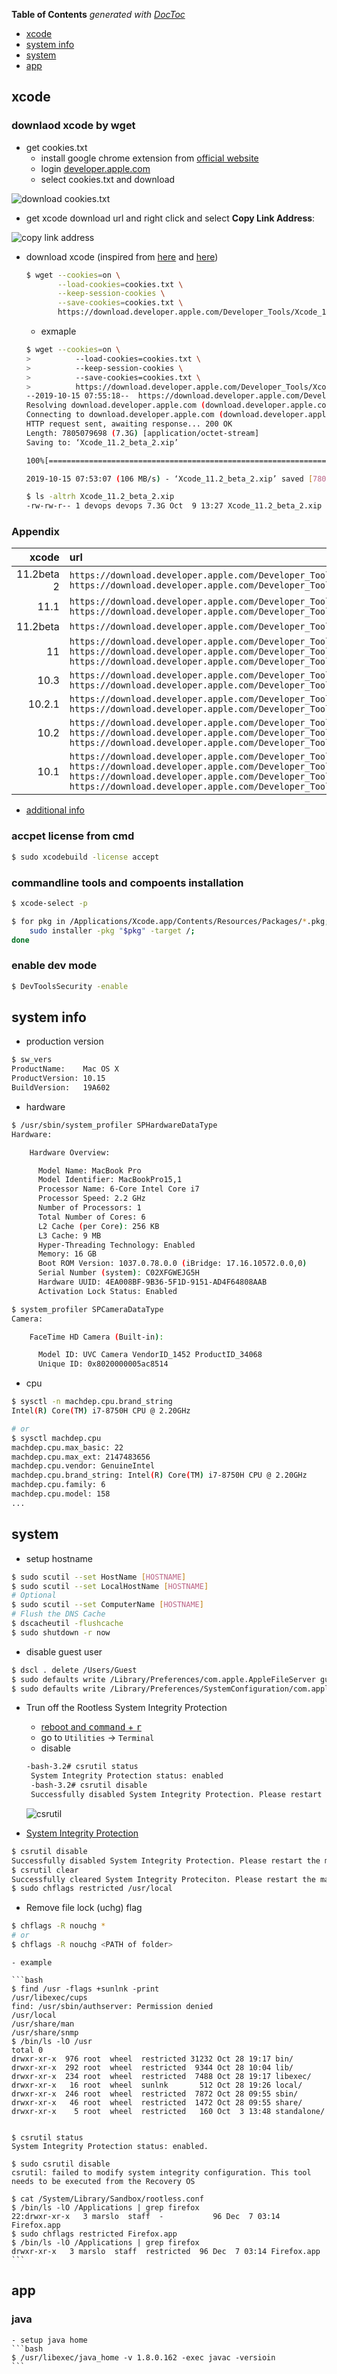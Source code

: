 <!-- START doctoc generated TOC please keep comment here to allow auto update -->
<!-- DON'T EDIT THIS SECTION, INSTEAD RE-RUN doctoc TO UPDATE -->
**Table of Contents**  *generated with [DocToc](https://github.com/thlorenz/doctoc)*

- [xcode](#xcode)
- [system info](#system-info)
- [system](#system)
- [app](#app)

<!-- END doctoc generated TOC please keep comment here to allow auto update -->

## xcode
### downlaod xcode by wget
* get cookies.txt
    * install google chrome extension from [official website](https://chrome.google.com/webstore/detail/cookiestxt/njabckikapfpffapmjgojcnbfjonfjfg?hl=en)
    * login [developer.apple.com](https://developer.apple.com/download/more/)
    * select cookies.txt and download

![download cookies.txt](../screenshot/cookies.txt-1.png)

* get xcode download url and right click and select **Copy Link Address**:

![copy link address](../screenshot/cookies.txt-2.png)

* download xcode (inspired from [here](https://stackoverflow.com/a/4089758/2940319) and [here](https://stackoverflow.com/a/46020878/2940319))
    ```bash
    $ wget --cookies=on \
           --load-cookies=cookies.txt \
           --keep-session-cookies \
           --save-cookies=cookies.txt \
           https://download.developer.apple.com/Developer_Tools/Xcode_11.2_beta_2/Xcode_11.2_beta_2.xip
    ```
    * exmaple
    ```bash
    $ wget --cookies=on \
    >          --load-cookies=cookies.txt \
    >          --keep-session-cookies \
    >          --save-cookies=cookies.txt \
    >          https://download.developer.apple.com/Developer_Tools/Xcode_11.2_beta_2/Xcode_11.2_beta_2.xip
    --2019-10-15 07:55:18--  https://download.developer.apple.com/Developer_Tools/Xcode_11.2_beta_2/Xcode_11.2_beta_2.xip
    Resolving download.developer.apple.com (download.developer.apple.com)... 17.253.17.207, 17.253.17.211
    Connecting to download.developer.apple.com (download.developer.apple.com)|17.253.17.207|:443... connected.
    HTTP request sent, awaiting response... 200 OK
    Length: 7805079698 (7.3G) [application/octet-stream]
    Saving to: ‘Xcode_11.2_beta_2.xip’

    100%[===========================================================================================================>] 7,805,079,698  112MB/s   in 70s

    2019-10-15 07:53:07 (106 MB/s) - ‘Xcode_11.2_beta_2.xip’ saved [7805079698/7805079698]

    $ ls -altrh Xcode_11.2_beta_2.xip
    -rw-rw-r-- 1 devops devops 7.3G Oct  9 13:27 Xcode_11.2_beta_2.xip
    ```

### Appendix

|      xcode | url                                                                                                                                                                                                                                                                                                                                                                                                                                                                                                                                                      |
|-----------:|:---------------------------------------------------------------------------------------------------------------------------------------------------------------------------------------------------------------------------------------------------------------------------------------------------------------------------------------------------------------------------------------------------------------------------------------------------------------------------------------------------------------------------------------------------------|
| 11.2beta 2 | `https://download.developer.apple.com/Developer_Tools/Xcode_11.2_beta_2/Xcode_11.2_beta_2.xip` <br> `https://download.developer.apple.com/Developer_Tools/Command_Line_Tools_for_Xcode_11.2_beta_2/Command_Line_Tools_for_Xcode_11.2_beta_2.dmg`                                                                                                                                                                                                                                                                                                 |
|       11.1 | `https://download.developer.apple.com/Developer_Tools/Xcode_11.1/Xcode_11.1.xip` <br> `https://download.developer.apple.com/Developer_Tools/Command_Line_Tools_for_Xcode_11.2_beta/Command_Line_Tools_for_Xcode_11.2_beta.dmg`                                                                                                                                                                                                                                                                                                                   |
|   11.2beta | `https://download.developer.apple.com/Developer_Tools/Xcode_11.2_beta/Xcode_11.2_beta.xip`                                                                                                                                                                                                                                                                                                                                                                                                                                                           |
|         11 | `https://download.developer.apple.com/Developer_Tools/Xcode_11/Xcode_11.xip` <br> `https://download.developer.apple.com/Developer_Tools/Command_Line_Tools_for_Xcode_11/Command_Line_Tools_for_Xcode_11.dmg` <br> `https://download.developer.apple.com/Developer_Tools/Additional_Tools_for_Xcode_11/Additional_Tools_for_Xcode_11.dmg`                                                                                                                                                                                                     |
|       10.3 | `https://download.developer.apple.com/Developer_Tools/Xcode_10.3/Xcode_10.3.xip`<br> `https://download.developer.apple.com/Developer_Tools/Command_Line_Tools_macOS_10.14_for_Xcode_10.3/Command_Line_Tools_macOS_10.14_for_Xcode_10.3.dmg`                                                                                                                                                                                                                                                                                                      |
|     10.2.1 | `https://download.developer.apple.com/Developer_Tools/Xcode_10.2.1/Xcode_10.2.1.xip`<br> `https://download.developer.apple.com/Developer_Tools/Command_Line_Tools_macOS_10.14_for_Xcode_10.2.1.dmg/Command_Line_Tools_macOS_10.14_for_Xcode_10.2.1.dmg`                                                                                                                                                                                                                                                                                          |
|       10.2 | `https://download.developer.apple.com/Developer_Tools/Xcode_10.2/Xcode_10.2.xip`<br> `https://download.developer.apple.com/Developer_Tools/Command_Line_Tools_macOS_10.14_for_Xcode_10.2/Command_Line_Tools_macOS_10.14_for_Xcode_10.2.dmg`   <br> `https://download.developer.apple.com/Developer_Tools/Xcode_10.2/Xcode_10.2.xip`                                                                                                                                                                                                          |
|       10.1 | `https://download.developer.apple.com/Developer_Tools/Xcode_10.1/Xcode_10.1.xip` <br> `https://download.developer.apple.com/Developer_Tools/Additional_Tools_for_Xcode_10.1/Additional_Tools_for_Xcode_10.1.dmg` <br> `https://download.developer.apple.com/Developer_Tools/Command_Line_Tools_macOS_10.14_for_Xcode_10.1/Command_Line_Tools_macOS_10.14_for_Xcode_10.1.dmg` <br> `https://download.developer.apple.com/Developer_Tools/Command_Line_Tools_macOS_10.13_for_Xcode_10.1/Command_Line_Tools_macOS_10.13_for_Xcode_10.1.dmg` |

* [additional info](https://stackoverflow.com/a/44390183/2940319)

### accpet license from cmd
```bash
$ sudo xcodebuild -license accept
```

### commandline tools and compoents installation
```bash
$ xcode-select -p

$ for pkg in /Applications/Xcode.app/Contents/Resources/Packages/*.pkg; do
    sudo installer -pkg "$pkg" -target /;
done
```

### enable dev mode
```bash
$ DevToolsSecurity -enable
```

## system info
- production version

```bash
$ sw_vers
ProductName:    Mac OS X
ProductVersion: 10.15
BuildVersion:   19A602
```
- hardware
```bash
$ /usr/sbin/system_profiler SPHardwareDataType
Hardware:

    Hardware Overview:

      Model Name: MacBook Pro
      Model Identifier: MacBookPro15,1
      Processor Name: 6-Core Intel Core i7
      Processor Speed: 2.2 GHz
      Number of Processors: 1
      Total Number of Cores: 6
      L2 Cache (per Core): 256 KB
      L3 Cache: 9 MB
      Hyper-Threading Technology: Enabled
      Memory: 16 GB
      Boot ROM Version: 1037.0.78.0.0 (iBridge: 17.16.10572.0.0,0)
      Serial Number (system): C02XFGWEJG5H
      Hardware UUID: 4EA008BF-9B36-5F1D-9151-AD4F64808AAB
      Activation Lock Status: Enabled

$ system_profiler SPCameraDataType
Camera:

    FaceTime HD Camera (Built-in):

      Model ID: UVC Camera VendorID_1452 ProductID_34068
      Unique ID: 0x8020000005ac8514
```

- cpu
```bash
$ sysctl -n machdep.cpu.brand_string
Intel(R) Core(TM) i7-8750H CPU @ 2.20GHz

# or
$ sysctl machdep.cpu
machdep.cpu.max_basic: 22
machdep.cpu.max_ext: 2147483656
machdep.cpu.vendor: GenuineIntel
machdep.cpu.brand_string: Intel(R) Core(TM) i7-8750H CPU @ 2.20GHz
machdep.cpu.family: 6
machdep.cpu.model: 158
...
```

## system
- setup hostname
```bash
$ sudo scutil --set HostName [HOSTNAME]
$ sudo scutil --set LocalHostName [HOSTNAME]
# Optional
$ sudo scutil --set ComputerName [HOSTNAME]
# Flush the DNS Cache
$ dscacheutil -flushcache
$ sudo shutdown -r now
```

- disable guest user

```bash
$ dscl . delete /Users/Guest
$ sudo defaults write /Library/Preferences/com.apple.AppleFileServer guestAccess -bool NO
$ sudo defaults write /Library/Preferences/SystemConfiguration/com.apple.smb.server AllowGuestAccess -bool NO
```

- Trun off the Rootless System Integrity Protection
    - [reboot and <kbd>command</kbd> + <kbd>r</kbd>](https://support.apple.com/en-us/HT201314)
    - go to `Utilities` -> `Terminal`
    - disable

    ```bash
    -bash-3.2# csrutil status
     System Integrity Protection status: enabled
     -bash-3.2# csrutil disable
     Successfully disabled System Integrity Protection. Please restart the machine for the changes to take effect.
    ```
    ![csrutil](../screenshot/csrutil.HEIC)

- [System Integrity Protection](https://derflounder.wordpress.com/2015/10/01/system-integrity-protection-adding-another-layer-to-apples-security-model/)

```bash
$ csrutil disable
Successfully disabled System Integrity Protection. Please restart the machine for the changes to take effect.
$ csrutil clear
Successfully cleared System Integrity Proteciton. Please restart the machine for the changes to take effect.
$ sudo chflags restricted /usr/local
```

- Remove file lock (uchg) flag

```bash
$ chflags -R nouchg *
# or
$ chflags -R nouchg <PATH of folder>
```
    - example

    ```bash
    $ find /usr -flags +sunlnk -print
    /usr/libexec/cups
    find: /usr/sbin/authserver: Permission denied
    /usr/local
    /usr/share/man
    /usr/share/snmp
    $ /bin/ls -lO /usr
    total 0
    drwxr-xr-x  976 root  wheel  restricted 31232 Oct 28 19:17 bin/
    drwxr-xr-x  292 root  wheel  restricted  9344 Oct 28 10:04 lib/
    drwxr-xr-x  234 root  wheel  restricted  7488 Oct 28 19:17 libexec/
    drwxr-xr-x   16 root  wheel  sunlnk       512 Oct 28 19:26 local/
    drwxr-xr-x  246 root  wheel  restricted  7872 Oct 28 09:55 sbin/
    drwxr-xr-x   46 root  wheel  restricted  1472 Oct 28 09:55 share/
    drwxr-xr-x    5 root  wheel  restricted   160 Oct  3 13:48 standalone/


    $ csrutil status
    System Integrity Protection status: enabled.

    $ sudo csrutil disable
    csrutil: failed to modify system integrity configuration. This tool needs to be executed from the Recovery OS

    $ cat /System/Library/Sandbox/rootless.conf
    $ /bin/ls -lO /Applications | grep firefox
    22:drwxr-xr-x   3 marslo  staff  -           96 Dec  7 03:14 Firefox.app
    $ sudo chflags restricted Firefox.app
    $ /bin/ls -lO /Applications | grep firefox
    drwxr-xr-x   3 marslo  staff  restricted  96 Dec  7 03:14 Firefox.app
    ```

## app
### java
    - setup java home
    ```bash
    $ /usr/libexec/java_home -v 1.8.0.162 -exec javac -versioin
    ```
